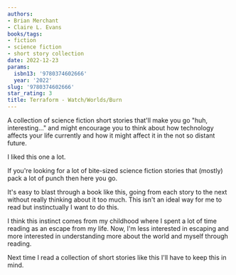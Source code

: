 ```yaml
---
authors:
- Brian Merchant
- Claire L. Evans
books/tags:
- fiction
- science fiction
- short story collection
date: 2022-12-23
params:
  isbn13: '9780374602666'
  year: '2022'
slug: '9780374602666'
star_rating: 3
title: Terraform - Watch/Worlds/Burn
---
```


A collection of science fiction short stories that'll make you go "huh, interesting..." and might encourage you to think about how technology affects your life currently and how it might affect it in the not so distant future.

<!--more-->

I liked this one a lot.

If you're looking for a lot of bite-sized science fiction stories that (mostly) pack a lot of punch then here you go.

It's easy to blast through a book like this, going from each story to the next without really thinking about it too much. This isn't an ideal way for me to read but instinctually I want to do this.

I think this instinct comes from my childhood where I spent a lot of time reading as an escape from my life. Now, I'm less interested in escaping and more interested in understanding more about the world and myself through reading.

Next time I read a collection of short stories like this I'll have to keep this in mind.